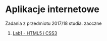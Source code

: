 # Aplikacje internetowe
Zadania z przedmiotu 2017/18 studia. zaoczne

1. [Lab1 - HTML5 i CSS3](https://github.com/pcendrowski/aplikacje_internetowe/tree/master/lab1)
